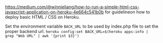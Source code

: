 https://medium.com/@winnieliang/how-to-run-a-simple-html-css-javascript-application-on-heroku-4e664c541b0b for guidelineon how to deploy basic HTML / CSS on Heroku.

Set the environment variable `BACK_URL` to be used by index.php file to set the proper backend url.
`heroku config:set BACK_URL=$(heroku apps:info | grep "Web URL" | awk '{print $3}')`

